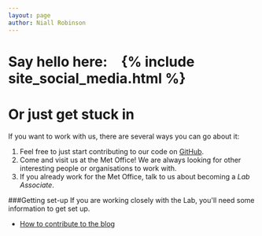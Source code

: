 ```yaml
---
layout: page
author: Niall Robinson
---
```


<h1>Say hello here:&emsp;{% include site_social_media.html %}</h1>

<h1>Or just get stuck in</h1>
If you want to work with us, there are several ways you can go about it:

1. Feel free to just start contributing to our code on [GitHub]({{site.github-url}}).
1. Come and visit us at the Met Office! We are always looking for other interesting people or organisations to work with.
1. If you already work for the Met Office, talk to us about becoming a *Lab Associate*.

###Getting set-up
If you are working closely with the Lab, you'll need some information to get set up.

* [How to contribute to the blog](./how-to-blog)
